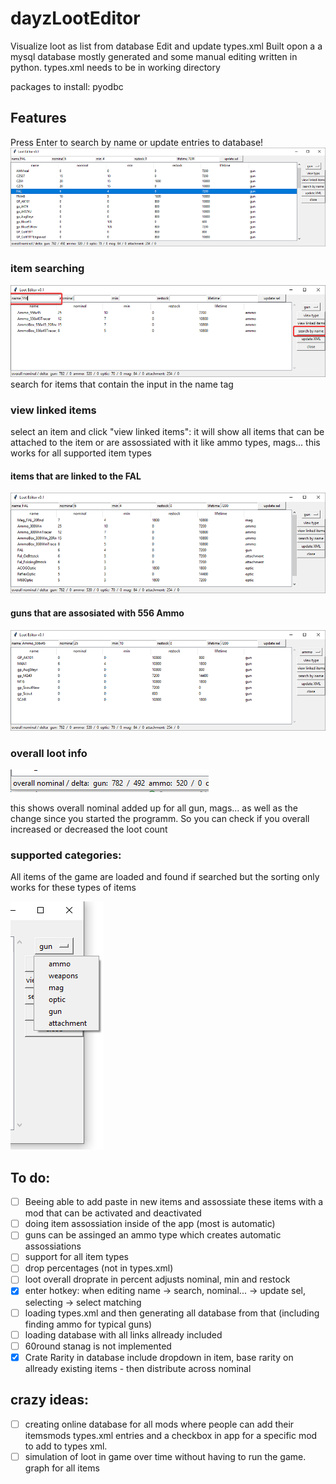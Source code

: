 # dayzLootEditor
Visualize loot as list from database Edit and update types.xml
Built opon a a mysql database mostly generated and some manual editing
written in python.
types.xml needs to be in working directory

packages to install:
pyodbc

## Features
Press Enter to search by name or update entries to database!
![screenshot of application](images/2019-06-05_14-23-51.png)

### item searching
![search by name](images/searching.png)
search for items that contain the input in the name tag

### view linked items
select an item and click "view linked items":
it will show all items that can be attached to the item or are assossiated with it like ammo types, mags... this works for all supported item types

#### items that are linked to the FAL
![](images/linkedToFAL.png)

#### guns that are assosiated with 556 Ammo
![](images/linkedTo556Ammo.png)

### overall loot info

![](images/2019-06-05_14-23-41.png)

this shows overall nominal added up for all gun, mags... as well as the change since you started the programm. So you can check if you overall increased or decreased the loot count

### supported categories:
All items of the game are loaded and found if searched but the sorting only works for these types of items

![weapons, gun, ammo, mag, attachment, optic](images/2019-06-05_14-24-52.png)

## To do:

- [ ] Beeing able to add paste in new items and assossiate these items with a mod that can be activated and deactivated
- [ ] doing item assossiation inside of the app (most is automatic)
- [ ] guns can be assinged an ammo type which creates automatic assossiations
- [ ] support for all item types
- [ ] drop percentages (not in types.xml)
- [ ] loot overall droprate in percent adjusts nominal, min and restock
- [x] enter hotkey: when editing name -> search, nominal... -> update sel, selecting -> select matching
- [ ] loading types.xml and then generating all database from that (including finding ammo for typical guns)
- [ ] loading database with all links allready included
- [ ] 60round stanag is not implemented
- [x] Crate Rarity in database include dropdown in item, base rarity on allready existing items - then distribute across nominal

## crazy ideas:

- [ ] creating online database for all mods where people can add their itemsmods types.xml entries and a checkbox in app for a specific mod to add to types xml.
- [ ] simulation of loot in game over time without having to run the game. graph for all items
